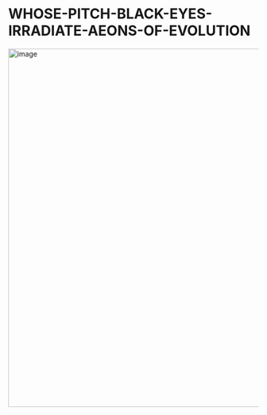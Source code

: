 # WHOSE-PITCH-BLACK-EYES-IRRADIATE-AEONS-OF-EVOLUTION

<img width="1280" height="720" alt="image" src="https://github.com/user-attachments/assets/2562ba90-cf0e-40a2-9953-9c6daf42206c" />
